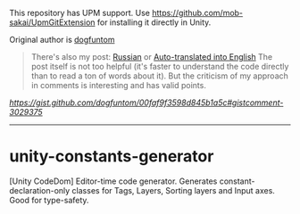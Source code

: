 This repository has UPM support. Use https://github.com/mob-sakai/UpmGitExtension for installing it directly in Unity.

Original author is [dogfuntom](https://gist.github.com/dogfuntom/00faf9f3598d845b1a5c)

> There's also my post:
> [Russian](https://habr.com/ru/post/309128/) or
> [Auto-translated into English](https://www.translatetheweb.com/?from=ru&to=en&dl=en&a=https%3A%2F%2Fhabr.com%2Fru%2Fpost%2F309128%2F)
> The post itself is not too helpful (it's faster to understand the code directly than to read a ton of words about it). But the criticism of my approach in comments is interesting and has valid points.

*https://gist.github.com/dogfuntom/00faf9f3598d845b1a5c#gistcomment-3029375*

----

# unity-constants-generator

[Unity CodeDom] Editor-time code generator. Generates constant-declaration-only classes for Tags, Layers, Sorting layers and Input axes. Good for type-safety.
